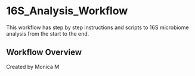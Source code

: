 # 16S_Analysis_Workflow
This workflow has step by step instructions and scripts to 16S microbiome analysis from the start to the end.

## Workflow Overview
Created by Monica M